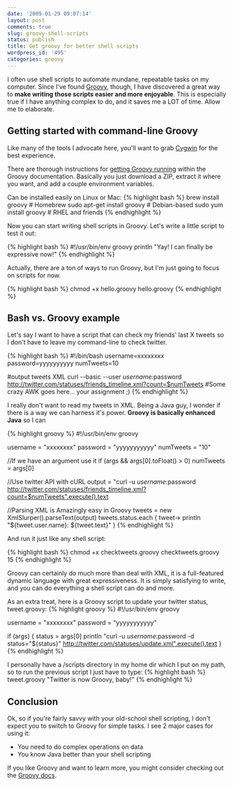 ```yaml
---
date: '2009-01-29 09:07:14'
layout: post
comments: true
slug: groovy-shell-scripts
status: publish
title: Get groovy for better shell scripts
wordpress_id: '495'
categories: groovy
---
```


I often use shell scripts to automate mundane, repeatable tasks on my computer. Since I've found [Groovy](http://groovy.codehaus.org/), though, I have discovered a great way to **make writing those scripts easier and more enjoyable**. This is especially true if I have anything complex to do, and it saves me a LOT of time. Allow me to elaborate.

## Getting started with command-line Groovy

Like many of the tools I advocate here, you'll want to grab [Cygwin](http://cygwin.com) for the best experience. 

There are thorough instructions for [getting Groovy running](http://groovy.codehaus.org/Tutorial+1+-+Getting+started) within the Groovy documentation. Basically you just download a ZIP, extract it where you want, and add a couple environment variables. 

Can be installed easily on Linux or Mac:
{% highlight bash %}
brew install groovy          # Homebrew
sudo apt-get install groovy  # Debian-based
sudo yum install groovy      # RHEL and friends
{% endhighlight %}

Now you can start writing shell scripts in Groovy. Let's write a little script to test it out:

{% highlight bash %}
#!/usr/bin/env groovy
println "Yay! I can finally be expressive now!"
{% endhighlight %}

Actually, there are a ton of ways to run Groovy, but I'm just going to focus on scripts for now.

{% highlight bash %}
chmod +x hello.groovy
hello.groovy
{% endhighlight %}

## Bash vs. Groovy example

Let's say I want to have a script that can check my friends' last X tweets so I don't have to leave my command-line to check twitter. 

{% highlight bash %}
#!/bin/bash
username=xxxxxxxx
password=yyyyyyyyyy
numTweets=10

#output tweets XML
curl --basic --user $username:$password http://twitter.com/statuses/friends_timeline.xml?count=$numTweets
#Some crazy AWK goes here... your assignment ;)
{% endhighlight %}

I really don't want to read my tweets in XML. Being a Java guy, I wonder if there is a way we can harness it's power. **Groovy is basically enhanced Java** so I can 

{% highlight groovy %}
#!/usr/bin/env groovy

username = "xxxxxxxx"
password = "yyyyyyyyyyy"
numTweets = "10"

//If we have an argument use it
if (args && args[0].toFloat() > 0) numTweets = args[0]

//Use twitter API with cURL
output = "curl -u $username:$password http://twitter.com/statuses/friends_timeline.xml?count=$numTweets".execute().text

//Parsing XML is Amazingly easy in Groovy
tweets = new XmlSlurper().parseText(output)
tweets.status.each { tweet->
    println "${tweet.user.name}: ${tweet.text}"
}
{% endhighlight %}

And run it just like any shell script:

{% highlight bash %}
chmod +x checktweets.groovy
checktweets.groovy 15
{% endhighlight %}

Groovy can certainly do much more than deal with XML, it is a full-featured dynamic language with great expressiveness. It is simply satisfying to write, and you can do everything a shell script can do and more.

As an extra treat, here is a Groovy script to update your twitter status, tweet.groovy:
{% highlight groovy %}
#!/usr/bin/env groovy

username = "xxxxxxxx"
password = "yyyyyyyyyyy"

if (args) {
    status = args[0]
    println "curl -u $username:$password -d status=\"${status}\" http://twitter.com/statuses/update.xml".execute().text
}
{% endhighlight %}

I personally have a /scripts directory in my home dir which I put on my path, so to run the previous script I just have to type:
{% highlight bash %}
tweet.groovy "Twitter is now Groovy, baby!"
{% endhighlight %}

## Conclusion

Ok, so if you're fairly savvy with your old-school shell scripting, I don't expect you to switch to Groovy for simple tasks. I see 2 major cases for using it:

  * You need to do complex operations on data
  * You know Java better than your shell scripting

If you like Groovy and want to learn more, you might consider checking out the [Groovy docs](http://groovy.codehaus.org/Documentation).

